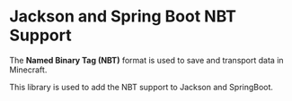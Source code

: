 # Jackson and Spring Boot NBT Support

The **Named Binary Tag (NBT)** format is used to save and transport data in Minecraft.

This library is used to add the NBT support to Jackson and SpringBoot.
